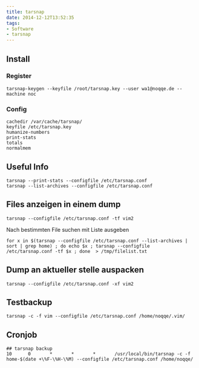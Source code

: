```yaml
---
title: tarsnap
date: 2014-12-12T13:52:35
tags:
- Software
- tarsnap
---
```


## Install

### Register

    tarsnap-keygen --keyfile /root/tarsnap.key --user wa1@noqqe.de --machine noc

### Config

    cachedir /var/cache/tarsnap/
    keyfile /etc/tarsnap.key
    humanize-numbers
    print-stats
    totals
    normalmem

## Useful Info

    tarsnap --print-stats --configfile /etc/tarsnap.conf
    tarsnap --list-archives --configfile /etc/tarsnap.conf

## Files anzeigen in einem dump

    tarsnap --configfile /etc/tarsnap.conf -tf vim2

Nach bestimmten File suchen mit Liste ausgeben

    for x in $(tarsnap --configfile /etc/tarsnap.conf --list-archives | sort | grep home) ; do echo $x ; tarsnap --configfile /etc/tarsnap.conf -tf $x ; done  > /tmp/filelist.txt

## Dump an aktueller stelle auspacken

    tarsnap --configfile /etc/tarsnap.conf -xf vim2

## Testbackup

    tarsnap -c -f vim --configfile /etc/tarsnap.conf /home/noqqe/.vim/

## Cronjob

    ## tarsnap backup
    10      0       *       *       *       /usr/local/bin/tarsnap -c -f home-$(date +\%F-\%H-\%M) --configfile /etc/tarsnap.conf /home/noqqe/
